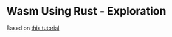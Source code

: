 # Wasm Using Rust - Exploration

Based on [this
tutorial](https://rustwasm.github.io/book/introduction.html)
